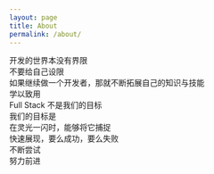 ```yaml
---
layout: page
title: About
permalink: /about/
---
```


开发的世界本没有界限  
不要给自己设限  
如果继续做一个开发者，那就不断拓展自己的知识与技能  
学以致用  
Full Stack 不是我们的目标  
我们的目标是  
在灵光一闪时，能够将它捕捉  
快速展现，要么成功，要么失败  
不断尝试  
努力前进  

